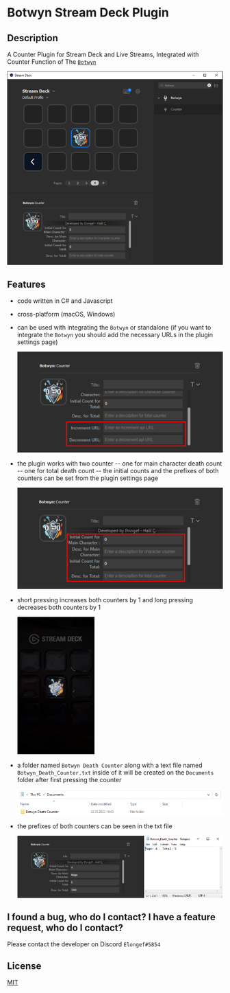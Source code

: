 # Botwyn Stream Deck Plugin
## Description

A Counter Plugin for Stream Deck and Live Streams, Integrated with Counter Function of The [`Botwyn`](https://github.com/halilcifttur/eldwyn_botwyn)

![](Images/Botwyn.png)
## Features

- code written in C# and Javascript
- cross-platform (macOS, Windows)
- can be used with integrating the `Botwyn` or standalone (if you want to integrate the `Botwyn` you should add the necessary URLs in the plugin settings page)

    ![](Images/URL_Settings.png)

- the plugin works with two counter
-- one for main character death count
-- one for total death count
-- the initial counts and the prefixes of both counters can be set from the plugin settings page

    ![](Images/Counter_Settings.png)

- short pressing increases both counters by 1 and long pressing decreases both counters by 1

    ![](Images/Short_Long_Press.gif)

- a folder named `Botwyn Death Counter` along with a text file named `Botwyn_Death_Counter.txt` inside of it will be created on the `Documents` folder after first pressing the counter

    ![](Images/Counter_File.png)

- the prefixes of both counters can be seen in the txt file

    ![](Images/TXT_Prefix_Example.png)

## I found a bug, who do I contact? I have a feature request, who do I contact?
Please contact the developer on Discord `Elongef#5854` 

## License

[MIT](LICENSE)